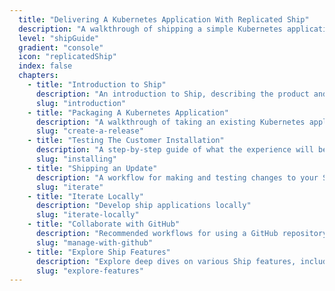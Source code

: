 ```yaml
---
  title: "Delivering A Kubernetes Application With Replicated Ship"
  description: "A walkthrough of shipping a simple Kubernetes application using Ship"
  level: "shipGuide"
  gradient: "console"
  icon: "replicatedShip"
  index: false
  chapters:
    - title: "Introduction to Ship"
      description: "An introduction to Ship, describing the product and what to expect"
      slug: "introduction"
    - title: "Packaging A Kubernetes Application"
      description: "A walkthrough of taking an existing Kubernetes application and adding it to Replicated Ship"
      slug: "create-a-release"
    - title: "Testing The Customer Installation"
      description: "A step-by-step guide of what the experience will be like installing the application"
      slug: "installing"
    - title: "Shipping an Update"
      description: "A workflow for making and testing changes to your Ship application."
      slug: "iterate"
    - title: "Iterate Locally"
      description: "Develop ship applications locally"
      slug: "iterate-locally"
    - title: "Collaborate with GitHub"
      description: "Recommended workflows for using a GitHub repository to collaborate with team members."
      slug: "manage-with-github"
    - title: "Explore Ship Features"
      description: "Explore deep dives on various Ship features, including docker image management, support bundles, and Terraform support." 
      slug: "explore-features"
---
```

